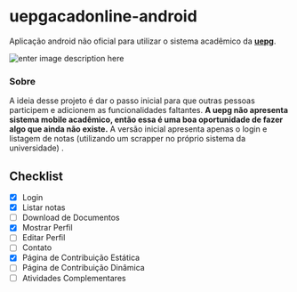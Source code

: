 
# uepgacadonline-android



Aplicação android não oficial para utilizar o sistema acadêmico da <b><a href="http://uepg.br/">uepg</a></b>.

![enter image description here](https://media.giphy.com/media/58FgpnRAGW5BgjzP1q/giphy.gif)

### Sobre

A ideia desse projeto é dar o passo inicial para que outras pessoas participem e adicionem as funcionalidades faltantes. <b>A uepg não apresenta sistema mobile acadêmico, então essa é uma boa oportunidade de fazer algo que ainda não existe.</b> A versão inicial apresenta apenas o login e listagem de notas (utilizando um scrapper no próprio sistema da universidade) .


## Checklist
- [x] Login
- [x] Listar notas
- [ ] Download de Documentos
- [x] Mostrar Perfil
- [ ] Editar Perfil
- [ ] Contato
- [x] Página de Contribuição Estática
- [ ] Página de Contribuição Dinâmica
- [ ] Atividades Complementares
